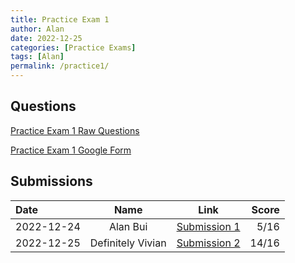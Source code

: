 ```yaml
---
title: Practice Exam 1
author: Alan
date: 2022-12-25
categories: [Practice Exams]
tags: [Alan]
permalink: /practice1/
---
```


## Questions

[Practice Exam 1 Raw Questions](/music-history/practice1qs/)

[Practice Exam 1 Google Form](https://docs.google.com/forms/d/1OHwS1zneLyWBHpLEg1F457x0YbGrntZQzD3mvujMHNA)



## Submissions

| Date      | Name | Link | Score     | 
| :---        |    :----:  | :----: |          ---: |
| 2022-12-24 | Alan Bui | [Submission 1](/music-history/practice1/sub1) | 5/16 |
| 2022-12-25 | Definitely Vivian | [Submission 2](/music-history/practice1/sub2) | 14/16 |